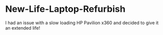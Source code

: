 # New-Life-Laptop-Refurbish
I had an issue with a slow loading HP Pavilion x360 and decided to give it an extended life!
